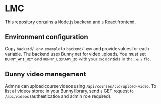 # LMC

This repository contains a Node.js backend and a React frontend.

## Environment configuration

Copy `backend/.env.example` to `backend/.env` and provide values for each variable. The backend uses Bunny.net for video uploads. You must set `BUNNY_API_KEY` and `BUNNY_LIBRARY_ID` with your credentials in the `.env` file.

## Bunny video management

Admins can upload course videos using `/api/courses/:id/upload-video`. To list all videos stored in your Bunny library, send a GET request to `/api/videos` (authentication and admin role required).

